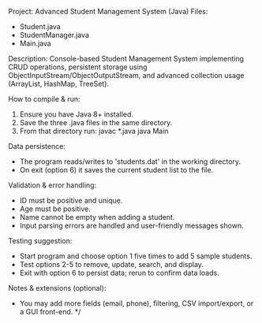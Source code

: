 Project: Advanced Student Management System (Java)
Files:
- Student.java
- StudentManager.java
- Main.java


Description:
Console-based Student Management System implementing CRUD operations,
persistent storage using ObjectInputStream/ObjectOutputStream,
and advanced collection usage (ArrayList, HashMap, TreeSet).


How to compile & run:
1. Ensure you have Java 8+ installed.
2. Save the three .java files in the same directory.
3. From that directory run:
javac *.java
java Main


Data persistence:
- The program reads/writes to 'students.dat' in the working directory.
- On exit (option 6) it saves the current student list to the file.


Validation & error handling:
- ID must be positive and unique.
- Age must be positive.
- Name cannot be empty when adding a student.
- Input parsing errors are handled and user-friendly messages shown.


Testing suggestion:
- Start program and choose option 1 five times to add 5 sample students.
- Test options 2-5 to remove, update, search, and display.
- Exit with option 6 to persist data; rerun to confirm data loads.


Notes & extensions (optional):
- You may add more fields (email, phone), filtering, CSV import/export,
or a GUI front-end.
*/
